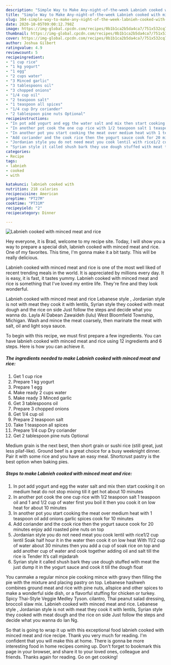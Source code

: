 ```yaml
---
description: "Simple Way to Make Any-night-of-the-week Labnieh cooked with minced meat and rice"
title: "Simple Way to Make Any-night-of-the-week Labnieh cooked with minced meat and rice"
slug: 304-simple-way-to-make-any-night-of-the-week-labnieh-cooked-with-minced-meat-and-rice
date: 2020-10-05T09:00:12.798Z
image: https://img-global.cpcdn.com/recipes/0b1b1ca2b5da4ca7/751x532cq70/labnieh-cooked-with-minced-meat-and-rice-recipe-main-photo.jpg
thumbnail: https://img-global.cpcdn.com/recipes/0b1b1ca2b5da4ca7/751x532cq70/labnieh-cooked-with-minced-meat-and-rice-recipe-main-photo.jpg
cover: https://img-global.cpcdn.com/recipes/0b1b1ca2b5da4ca7/751x532cq70/labnieh-cooked-with-minced-meat-and-rice-recipe-main-photo.jpg
author: Joshua Gilbert
ratingvalue: 4.9
reviewcount: 5
recipeingredient:
- "1 cup rice"
- "1 kg yogurt"
- "1 egg"
- "2 cups water"
- "3 Minced garlic"
- "3 tablespoons oil"
- "3 chopped onions"
- "1/4 cup oil"
- "2 teaspoon salt"
- "1 teaspoon all spices"
- "1/4 cup Dry coriander"
- "2 tablespoon pine nuts Optional"
recipeinstructions:
- "In pot add yogurt and egg the water salt and mix then start cooking it on medium heat do not stop mixing till it get hot about 10 minutes"
- "In another pot cook the one cup rice with 1/2 teaspoon salt 1 teaspoon oil and 1 and 1/2 cup of water first you boil it then you cook it on low heat for about 10 minutes"
- "In another pot you start cooking the meat over medium heat with 1 teaspoon oil add onions garlic spices cook for 10 minutes"
- "Add coriander and the cook rice then the yogurt sauce cook for 20 minutes enjoy add roasted pine nuts on top"
- "Jordanian style you do not need meat you cook lentil with rice1/2 cup lentil Soak half hour it in the water then cook it on low heat With 11/2 cup of water about 30 minutes then you add a cup of soak rice on top and add another cup of water and cook together adding oil and salt till the rice is Tender It’s call mjadarah"
- "Syrian style it called shush bark they use dough stuffed with meat the just dump it in the yogurt sauce and cook it till the dough float"
categories:
- Recipe
tags:
- labnieh
- cooked
- with

katakunci: labnieh cooked with 
nutrition: 218 calories
recipecuisine: American
preptime: "PT27M"
cooktime: "PT31M"
recipeyield: "2"
recipecategory: Dinner

---
```



![Labnieh cooked with minced meat and rice](https://img-global.cpcdn.com/recipes/0b1b1ca2b5da4ca7/751x532cq70/labnieh-cooked-with-minced-meat-and-rice-recipe-main-photo.jpg)

Hey everyone, it is Brad, welcome to my recipe site. Today, I will show you a way to prepare a special dish, labnieh cooked with minced meat and rice. One of my favorites. This time, I'm gonna make it a bit tasty. This will be really delicious.

Labnieh cooked with minced meat and rice is one of the most well liked of recent trending meals in the world. It is appreciated by millions every day. It is easy, it is fast, it tastes yummy. Labnieh cooked with minced meat and rice is something that I've loved my entire life. They're fine and they look wonderful.

Labnieh cooked with minced meat and rice Lebanese style , Jordanian style is not with meat they cook it with lentils, Syrian style they cooked with meat dough and the rice on side Just follow the steps and decide what you wanna do. Layla Al Dabean Zawaideh (lulu) West Bloomfield Township, Michigan. Wash and mince the meat coarsely, then marinate the meat with salt, oil and light soya sauce.


To begin with this recipe, we must first prepare a few ingredients. You can have labnieh cooked with minced meat and rice using 12 ingredients and 6 steps. Here is how you can achieve it.

<!--inarticleads1-->

##### The ingredients needed to make Labnieh cooked with minced meat and rice:

1. Get 1 cup rice
1. Prepare 1 kg yogurt
1. Prepare 1 egg
1. Make ready 2 cups water
1. Make ready 3 Minced garlic
1. Get 3 tablespoons oil
1. Prepare 3 chopped onions
1. Get 1/4 cup oil
1. Prepare 2 teaspoon salt
1. Take 1 teaspoon all spices
1. Prepare 1/4 cup Dry coriander
1. Get 2 tablespoon pine nuts Optional


Medium grain is the next best, then short grain or sushi rice (still great, just less pilaf-like). Ground beef is a great choice for a busy weeknight dinner. Pair it with some rice and you have an easy meal. Shortcrust pastry is the best option when baking pies. 

<!--inarticleads2-->

##### Steps to make Labnieh cooked with minced meat and rice:

1. In pot add yogurt and egg the water salt and mix then start cooking it on medium heat do not stop mixing till it get hot about 10 minutes
1. In another pot cook the one cup rice with 1/2 teaspoon salt 1 teaspoon oil and 1 and 1/2 cup of water first you boil it then you cook it on low heat for about 10 minutes
1. In another pot you start cooking the meat over medium heat with 1 teaspoon oil add onions garlic spices cook for 10 minutes
1. Add coriander and the cook rice then the yogurt sauce cook for 20 minutes enjoy add roasted pine nuts on top
1. Jordanian style you do not need meat you cook lentil with rice1/2 cup lentil Soak half hour it in the water then cook it on low heat With 11/2 cup of water about 30 minutes then you add a cup of soak rice on top and add another cup of water and cook together adding oil and salt till the rice is Tender It’s call mjadarah
1. Syrian style it called shush bark they use dough stuffed with meat the just dump it in the yogurt sauce and cook it till the dough float


You canmake a regular mince pie cooking mince with gravy then filling the pie with the mixture and placing pastry on top. Lebanese hashweh combines ground meat and rice with pine nuts, allspice and other spices to make a wonderful side dish, or a flavorful stuffing for chicken or turkey. Spicy Thai-Style Veggie Medley Tyson. cilantro, Thai peanut salad dressing, broccoli slaw mix. Labnieh cooked with minced meat and rice. Lebanese style , Jordanian style is not with meat they cook it with lentils, Syrian style they cooked with meat dough and the rice on side Just follow the steps and decide what you wanna do Ian Ng. 

So that is going to wrap it up with this exceptional food labnieh cooked with minced meat and rice recipe. Thank you very much for reading. I'm confident that you will make this at home. There is gonna be more interesting food in home recipes coming up. Don't forget to bookmark this page in your browser, and share it to your loved ones, colleague and friends. Thanks again for reading. Go on get cooking!
